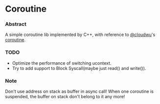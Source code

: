 # Coroutine

### Abstract

A simple coroutine lib implemented by C++, with reference to [@cloudwu](https://github.com/cloudwu)'s [coroutine](https://github.com/cloudwu/coroutine).

### TODO

- Optimize the performance of switching ucontext.
- Try to add support to Block Syscall(maybe just read() and write()).

### Note

Don't use address on stack as buffer in async call! When one coroutine is suspended, the buffer on stack don't belong to it any more!

